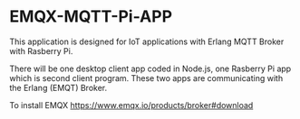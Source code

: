 # EMQX-MQTT-Pi-APP

This application is designed for IoT applications with Erlang MQTT Broker with Rasberry Pi. 

There will be one desktop client app coded in Node.js, one Rasberry Pi app which is second client program. These two apps are communicating with the Erlang (EMQT) Broker. 

To install EMQX https://www.emqx.io/products/broker#download 
